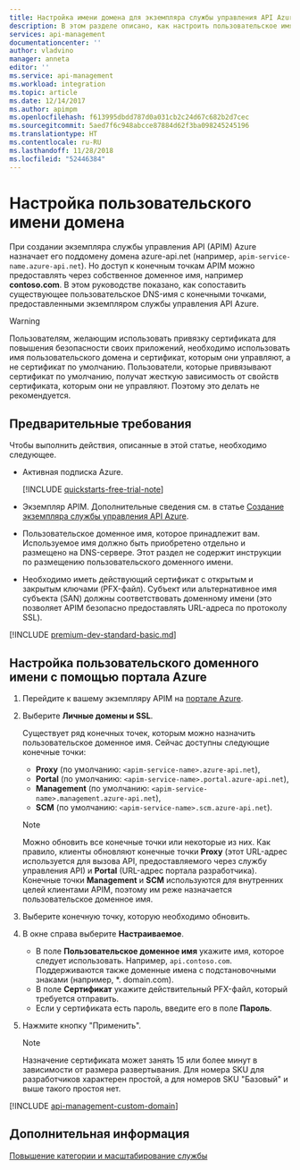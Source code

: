 ```yaml
---
title: Настройка имени домена для экземпляра службы управления API Azure | Документация Майкрософт
description: В этом разделе описано, как настроить пользовательское имя домена для вашего экземпляра службы управления API Azure.
services: api-management
documentationcenter: ''
author: vladvino
manager: anneta
editor: ''
ms.service: api-management
ms.workload: integration
ms.topic: article
ms.date: 12/14/2017
ms.author: apimpm
ms.openlocfilehash: f613995dbdd787d0a031cb2c24d67c682b2d7cec
ms.sourcegitcommit: 5aed7f6c948abcce87884d62f3ba098245245196
ms.translationtype: HT
ms.contentlocale: ru-RU
ms.lasthandoff: 11/28/2018
ms.locfileid: "52446384"
---
```

# <a name="configure-a-custom-domain-name"></a>Настройка пользовательского имени домена 

При создании экземпляра службы управления API (APIM) Azure назначает его поддомену домена azure-api.net (например, `apim-service-name.azure-api.net`). Но доступ к конечным точкам APIM можно предоставлять через собственное доменное имя, например **contoso.com**. В этом руководстве показано, как сопоставить существующее пользовательское DNS-имя с конечными точками, предоставленными экземпляром службы управления API Azure.

> [!WARNING]
> Пользователям, желающим использовать привязку сертификата для повышения безопасности своих приложений, необходимо использовать имя пользовательского домена и сертификат, которым они управляют, а не сертификат по умолчанию. Пользователи, которые привязывают сертификат по умолчанию, получат жесткую зависимость от свойств сертификата, которым они не управляют. Поэтому это делать не рекомендуется.

## <a name="prerequisites"></a>Предварительные требования

Чтобы выполнить действия, описанные в этой статье, необходимо следующее.

+ Активная подписка Azure.

    [!INCLUDE [quickstarts-free-trial-note](../../includes/quickstarts-free-trial-note.md)]

+ Экземпляр APIM. Дополнительные сведения см. в статье [Создание экземпляра службы управления API Azure](get-started-create-service-instance.md).
+ Пользовательское доменное имя, которое принадлежит вам. Используемое имя должно быть приобретено отдельно и размещено на DNS-сервере. Этот раздел не содержит инструкции по размещению пользовательского доменного имени.
+ Необходимо иметь действующий сертификат с открытым и закрытым ключами (PFX-файл). Субъект или альтернативное имя субъекта (SAN) должны соответствовать доменному имени (это позволяет APIM безопасно предоставлять URL-адреса по протоколу SSL).

[!INCLUDE [premium-dev-standard-basic.md](../../includes/api-management-availability-premium-dev-standard-basic.md)]

## <a name="use-the-azure-portal-to-set-a-custom-domain-name"></a>Настройка пользовательского доменного имени с помощью портала Azure

1. Перейдите к вашему экземпляру APIM на [портале Azure](https://portal.azure.com/).
2. Выберите **Личные домены и SSL**.
    
    Существует ряд конечных точек, которым можно назначить пользовательское доменное имя. Сейчас доступны следующие конечные точки: 
    + **Proxy** (по умолчанию: `<apim-service-name>.azure-api.net`), 
    + **Portal** (по умолчанию: `<apim-service-name>.portal.azure-api.net`),     
    + **Management** (по умолчанию: `<apim-service-name>.management.azure-api.net`), 
    + **SCM** (по умолчанию: `<apim-service-name>.scm.azure-api.net`).

    >[!NOTE]
    > Можно обновить все конечные точки или некоторые из них. Как правило, клиенты обновляют конечные точки **Proxy** (этот URL-адрес используется для вызова API, предоставляемого через службу управления API) и **Portal** (URL-адрес портала разработчика). Конечные точки **Management** и **SCM** используются для внутренних целей клиентами APIM, поэтому им реже назначается пользовательское доменное имя.
3. Выберите конечную точку, которую необходимо обновить. 
4. В окне справа выберите **Настраиваемое**.

    + В поле **Пользовательское доменное имя** укажите имя, которое следует использовать. Например, `api.contoso.com`. <br/>Поддерживаются также доменные имена с подстановочными знаками (например, *. domain.com).
    + В поле **Сертификат** укажите действительный PFX-файл, который требуется отправить. 
    + Если у сертификата есть пароль, введите его в поле **Пароль**.
1. Нажмите кнопку "Применить".

    >[!NOTE]
    >Назначение сертификата может занять 15 или более минут в зависимости от размера развертывания. Для номера SKU для разработчиков характерен простой, а для номеров SKU "Базовый" и выше такого простоя нет.

[!INCLUDE [api-management-custom-domain](../../includes/api-management-custom-domain.md)]

## <a name="next-steps"></a>Дополнительная информация

[Повышение категории и масштабирование службы](upgrade-and-scale.md)
